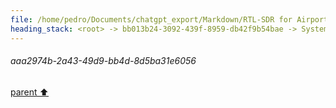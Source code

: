```yaml
---
file: /home/pedro/Documents/chatgpt_export/Markdown/RTL-SDR for Airport Broadcasts.md
heading_stack: <root> -> bb013b24-3092-439f-8959-db42f9b54bae -> System -> d927efc8-ebc0-4513-9b1a-c382f89937f7 -> System -> aaa2974b-2a43-49d9-bb4d-8d5ba31e6056
---
```

###### aaa2974b-2a43-49d9-bb4d-8d5ba31e6056
[parent ⬆️](#d927efc8-ebc0-4513-9b1a-c382f89937f7)
